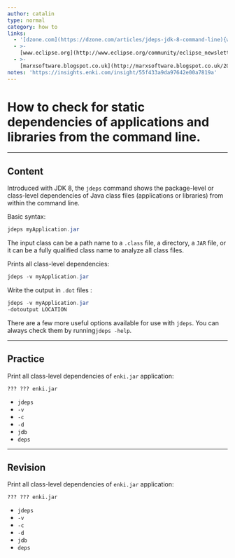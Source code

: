```yaml
---
author: catalin
type: normal
category: how to
links:
  - '[dzone.com](https://dzone.com/articles/jdeps-jdk-8-command-line){website}'
  - >-
    [www.eclipse.org](http://www.eclipse.org/community/eclipse_newsletter/2016/february/article3.php){website}
  - >-
    [marxsoftware.blogspot.co.uk](http://marxsoftware.blogspot.co.uk/2014/03/jdeps.html){website}
notes: 'https://insights.enki.com/insight/55f433a9da97642e00a7819a'
---
```


# How to check for static dependencies of applications and libraries from the command line.


---

## Content

Introduced with JDK 8, the `jdeps` command shows the package-level or class-level dependencies of Java class files (applications or libraries) from within the command line.

Basic syntax:

```java
jdeps myApplication.jar 

```

The input class can be a path name to a `.class` file, a directory, a `JAR` file, or it can be a fully qualified class name to analyze all class files. 

Prints all class-level dependencies:

```java
jdeps -v myApplication.jar
```

Write the output in `.dot` files :

```java
jdeps -v myApplication.jar 
-dotoutput LOCATION

```

There are a few more useful options available for use with `jdeps`. You can always check them by running`jdeps -help`.


---

## Practice

Print all class-level dependencies of `enki.jar` application:

    ??? ??? enki.jar

* `jdeps` 
* `-v` 
* `-c` 
* `-d` 
* `jdb` 
* `deps`


---

## Revision

Print all class-level dependencies of `enki.jar` application:

    ??? ??? enki.jar

* `jdeps` 
* `-v` 
* `-c` 
* `-d` 
* `jdb` 
* `deps`
